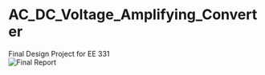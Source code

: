 # AC_DC_Voltage_Amplifying_Converter
Final Design Project for EE 331<br/>
![Final Report](https://user-images.githubusercontent.com/12982852/145382409-526b84c9-7e0c-47ee-9ac6-5e8316dc44e6.jpg)
